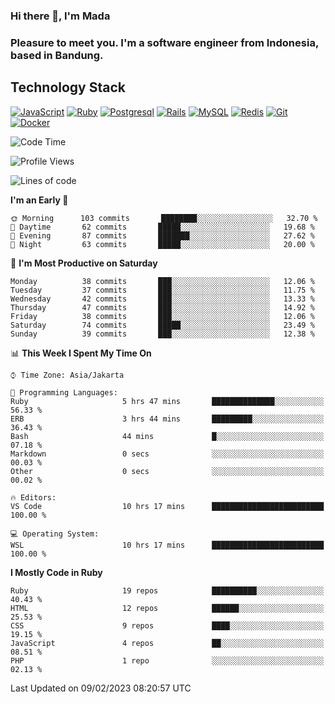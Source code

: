### Hi there 👋, I'm Mada
### Pleasure to meet you. I'm a software engineer from Indonesia, based in Bandung.

## Technology Stack

[![JavaScript](https://img.shields.io/badge/-JavaScript-%23F7DF1C?style=flat-square&logo=javascript&logoColor=000000&labelColor=%23F7DF1C&color=%23FFCE5A)](https://www.javascript.com/)
[![Ruby](https://img.shields.io/badge/Ruby-CC342D?style=flat-square&logo=ruby&logoColor=white)](https://www.ruby-lang.org/en/)
[![Postgresql](https://img.shields.io/badge/PostgreSQL-316192?style=flat-square&logo=postgresql&logoColor=ffffff)](https://www.postgresql.org/)
[![Rails](https://img.shields.io/badge/Ruby_on_Rails-CC0000?style=flat-square&logo=ruby-on-rails&logoColor=white)](https://rubyonrails.org/)
[![MySQL](https://img.shields.io/badge/-MySQL-4479A1?style=flat-square&logo=MySQL&logoColor=ffffff)](https://www.mysql.com/)
[![Redis](https://img.shields.io/badge/-Redis-DC382D?style=flat-square&logo=Redis&logoColor=ffffff)](https://redis.io/)
[![Git](https://img.shields.io/badge/-Git-%23F05032?style=flat-square&logo=git&logoColor=%23ffffff)](https://git-scm.com/)
[![Docker](https://img.shields.io/badge/-Docker-2496ED?style=flat-square&logo=docker&logoColor=ffffff)](https://www.docker.com/)
<!--
**madaarya/madaarya** is a ✨ _special_ ✨ repository because its `README.md` (this file) appears on your GitHub profile.

Here are some ideas to get you started:

- 🔭 I’m currently working on ...
- 🌱 I’m currently learning ...
- 👯 I’m looking to collaborate on ...
- 🤔 I’m looking for help with ...
- 💬 Ask me about ...
- 📫 How to reach me: ...
- 😄 Pronouns: ...
- ⚡ Fun fact: ...
-->
<!--START_SECTION:waka-->
![Code Time](http://img.shields.io/badge/Code%20Time-5%2C188%20hrs%203%20mins-blue)

![Profile Views](http://img.shields.io/badge/Profile%20Views-0-blue)

![Lines of code](https://img.shields.io/badge/From%20Hello%20World%20I%27ve%20Written-863%20Thousand%20lines%20of%20code-blue)

**I'm an Early 🐤** 

```text
🌞 Morning      103 commits       ████████░░░░░░░░░░░░░░░░░   32.70 % 
🌆 Daytime       62 commits       █████░░░░░░░░░░░░░░░░░░░░   19.68 % 
🌃 Evening       87 commits       ███████░░░░░░░░░░░░░░░░░░   27.62 % 
🌙 Night         63 commits       █████░░░░░░░░░░░░░░░░░░░░   20.00 % 

```
📅 **I'm Most Productive on Saturday** 

```text
Monday          38 commits       ███░░░░░░░░░░░░░░░░░░░░░░   12.06 % 
Tuesday         37 commits       ███░░░░░░░░░░░░░░░░░░░░░░   11.75 % 
Wednesday       42 commits       ███░░░░░░░░░░░░░░░░░░░░░░   13.33 % 
Thursday        47 commits       ███░░░░░░░░░░░░░░░░░░░░░░   14.92 % 
Friday          38 commits       ███░░░░░░░░░░░░░░░░░░░░░░   12.06 % 
Saturday        74 commits       █████░░░░░░░░░░░░░░░░░░░░   23.49 % 
Sunday          39 commits       ███░░░░░░░░░░░░░░░░░░░░░░   12.38 % 

```


📊 **This Week I Spent My Time On** 

```text
⌚︎ Time Zone: Asia/Jakarta

💬 Programming Languages: 
Ruby                     5 hrs 47 mins       ██████████████░░░░░░░░░░░   56.33 % 
ERB                      3 hrs 44 mins       █████████░░░░░░░░░░░░░░░░   36.43 % 
Bash                     44 mins             █░░░░░░░░░░░░░░░░░░░░░░░░   07.18 % 
Markdown                 0 secs              ░░░░░░░░░░░░░░░░░░░░░░░░░   00.03 % 
Other                    0 secs              ░░░░░░░░░░░░░░░░░░░░░░░░░   00.02 % 

🔥 Editors: 
VS Code                  10 hrs 17 mins      █████████████████████████   100.00 % 

💻 Operating System: 
WSL                      10 hrs 17 mins      █████████████████████████   100.00 % 

```

**I Mostly Code in Ruby** 

```text
Ruby                     19 repos            ██████████░░░░░░░░░░░░░░░   40.43 % 
HTML                     12 repos            ██████░░░░░░░░░░░░░░░░░░░   25.53 % 
CSS                      9 repos             ████░░░░░░░░░░░░░░░░░░░░░   19.15 % 
JavaScript               4 repos             ██░░░░░░░░░░░░░░░░░░░░░░░   08.51 % 
PHP                      1 repo              ░░░░░░░░░░░░░░░░░░░░░░░░░   02.13 % 

```



 Last Updated on 09/02/2023 08:20:57 UTC
<!--END_SECTION:waka-->
